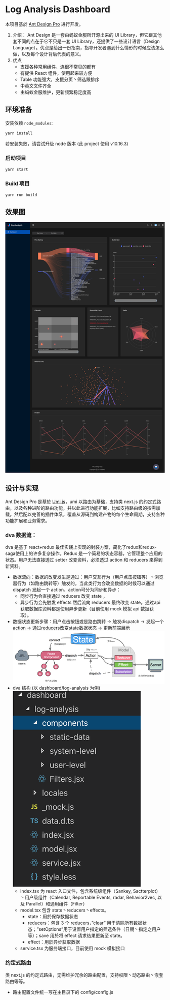 # Log Analysis Dashboard
本项目基於 [Ant Design Pro](https://pro.ant.design) 进行开发。
1. 介绍：
Ant Design 是一套由蚂蚁金服所开源出来的 UI Library，但它跟其他套不同的点在于它不只是一套 UI Library，还提供了一些设计语言（Design Language）。优点是给出一份指南，指导开发者遇到什么情形的时候应该怎么做，以及每个设计背后代表的意义。
2. 优点
    - 支援各种常用组件，连很不常见的都有
    - 有提供 React 组件，使用起来较方便
    - Table 功能强大，支援分页丶筛选跟排序
    - 中英文文件齐全
    - 由蚂蚁金服维护，更新频繁稳定度高

## 环境准备

安装依赖 `node_modules`:

```bash
yarn install
```
若安装失败，请尝试升级 node 版本 (此 project 使用 v10.16.3)

### 启动项目

```bash
yarn start
```

### Build 项目

```bash
yarn run build
```
## 效果图
![demo img](https://raw.githubusercontent.com/RocketWill/log-analysis-dashboard/master/images/demo.png)

## 设计与实现
Ant Design Pro 是基於 [Umi.js](https://www.umijs.org/)，umi 以路由为基础，支持类 next.js 的约定式路由，以及各种进阶的路由功能，并以此进行功能扩展，比如支持路由级的按需加载。然后配以完善的插件体系，覆盖从源码到构建产物的每个生命周期，支持各种功能扩展和业务需求。
### dva 数据流：
dva 是基于 react+redux 最佳实践上实现的封装方案，简化了redux和redux-saga使用上的许多复杂操作。Redux 是一个简易的状态容器，它管理整个应用的状态。用户无法直接透过 setter 改变资料，必须透过 action 和 reducers 来得到新资料。
- 数据流向：数据的改变发生是通过：用户交互行为（用户点击按钮等）丶浏览器行为（如路由跳转等）触发的。当此类行为会改变数据的时候可以通过 dispatch 发起一个 action，action可分为同步和异步：
    - 同步行为会直接通过 reducers 改变 state ，
    - 异步行为会先触发 effects 然后流向 reducers     最终改变 state。通过api获取数据库资料都是使用异步更新（目前使用 mock 模拟 api 数据获取）。
- 数据状态更新步骤：用户点击按钮或是路由跳转 → 触发dispatch → 发起一个action → 通过reducers改变state数据状态 → 更新前端展示  
![dva data flow img](https://raw.githubusercontent.com/RocketWill/log-analysis-dashboard/master/images/dva_data_flow.png)
- dva 结构 (以 dashboard/log-analysis 为例)  
![dva structure img](https://raw.githubusercontent.com/RocketWill/log-analysis-dashboard/master/images/dva_structure.png)
    - index.tsx 为 react 入口文件，包含系统级组件（Sankey, Sactterplot）丶用户级组件（Calendar, Reportable Events, radar, Behavior2vec, 以及 Parallel）和通用组件（Filter）
    - model.tsx 包含 state丶reducers丶effects。
        -  state：用於保存数据状态
        -  reducers：包含 3 个 reducers，”clear” 用于清除所有数据状态；”setOptions”用于设置用户指定的筛选条件（日期丶指定之用户等）；save 用於将 effect 请求结果更新至 state。
        -  effect：用於异步获取数据
    - service.tsx 为服务端接口，目前使用 mock 模拟接口
### 约定式路由
类 next.js 的约定式路由，无需维护冗余的路由配置，支持权限丶动态路由丶嵌套路由等等。
- 路由配置文件统一写在主目录下的 config/config.js